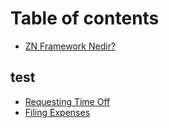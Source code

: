 # Table of contents

* [ZN Framework Nedir?](README.md)

## test

* [Requesting Time Off](the-formal-stuff/requesting-time-off.md)
* [Filing Expenses](the-formal-stuff/filing-expenses.md)
